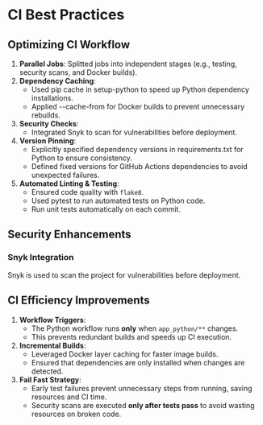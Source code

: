 # CI Best Practices

## Optimizing CI Workflow
1. **Parallel Jobs**: Splitted jobs into independent stages (e.g., testing, security scans, and Docker builds).
2. **Dependency Caching**:
   - Used pip cache in setup-python to speed up Python dependency installations.
   - Applied --cache-from for Docker builds to prevent unnecessary rebuilds.
3. **Security Checks**:
   - Integrated Snyk to scan for vulnerabilities before deployment.
4. **Version Pinning**:
   - Explicitly specified dependency versions in requirements.txt for Python to ensure consistency.
   - Defined fixed versions for GitHub Actions dependencies to avoid unexpected failures.
5. **Automated Linting & Testing**:
   - Ensured code quality with `flake8`.
   - Used pytest to run automated tests on Python code.
   - Run unit tests automatically on each commit.

## Security Enhancements
### Snyk Integration
Snyk is used to scan the project for vulnerabilities before deployment.

## CI Efficiency Improvements
1. **Workflow Triggers**:
   - The Python workflow runs **only** when `app_python/**` changes.
   - This prevents redundant builds and speeds up CI execution.
2. **Incremental Builds**:
   - Leveraged Docker layer caching for faster image builds.
   - Ensured that dependencies are only installed when changes are detected.
3. **Fail Fast Strategy**:
   - Early test failures prevent unnecessary steps from running, saving resources and CI time.
   - Security scans are executed **only after tests pass** to avoid wasting resources on broken code.



